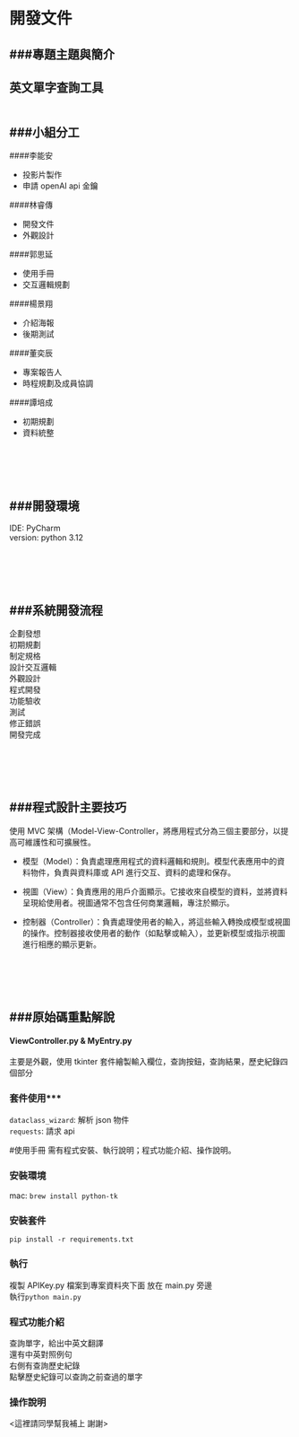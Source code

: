 # 開發文件
###專題主題與簡介
--
英文單字查詢工具<br><br><br>
###小組分工
--
####李能安
* 投影片製作
* 申請 openAI api 金鑰

####林睿傳
* 開發文件
* 外觀設計

####郭思延
* 使用手冊
* 交互邏輯規劃

####楊景翔
* 介紹海報
* 後期測試

####董奕辰
* 專案報告人
* 時程規劃及成員協調

####譚培成
* 初期規劃
* 資料統整


<br><br><br>
###開發環境
--
IDE: PyCharm<br>
version: python 3.12

<br><br><br>
###系統開發流程
--
企劃發想<br>
初期規劃<br>
制定規格<br>
設計交互邏輯<br>
外觀設計<br>
程式開發<br>
功能驗收<br>
測試<br>
修正錯誤<br>
開發完成<br>


<br><br><br>
###程式設計主要技巧
--
使用 MVC 架構（Model-View-Controller，將應用程式分為三個主要部分，以提高可維護性和可擴展性。<br>

* 模型（Model）：負責處理應用程式的資料邏輯和規則。模型代表應用中的資料物件，負責與資料庫或 API 進行交互、資料的處理和保存。<br>

* 視圖（View）：負責應用的用戶介面顯示。它接收來自模型的資料，並將資料呈現給使用者。視圖通常不包含任何商業邏輯，專注於顯示。<br>

* 控制器（Controller）：負責處理使用者的輸入，將這些輸入轉換成模型或視圖的操作。控制器接收使用者的動作（如點擊或輸入），並更新模型或指示視圖進行相應的顯示更新。<br>



<br><br><br>
###原始碼重點解說
--
#### ViewController.py & MyEntry.py 
主要是外觀，使用 tkinter 套件繪製輸入欄位，查詢按鈕，查詢結果，歷史紀錄四個部分

#### 

### 套件使用***
`dataclass_wizard`: 解析 json 物件 <br>
`requests`: 請求 api<br>


#使用手冊 
需有程式安裝、執行說明；程式功能介紹、操作說明。

### 安裝環境
mac: `brew install python-tk`<br>

### 安裝套件
`pip install -r requirements.txt`

### 執行
複製 APIKey.py 檔案到專案資料夾下面
放在 main.py 旁邊<br>
執行`python main.py`

### 程式功能介紹
查詢單字，給出中英文翻譯<br>
還有中英對照例句<br>
右側有查詢歷史紀錄<br>
點擊歷史紀錄可以查詢之前查過的單字

### 操作說明
<這裡請同學幫我補上 謝謝>











